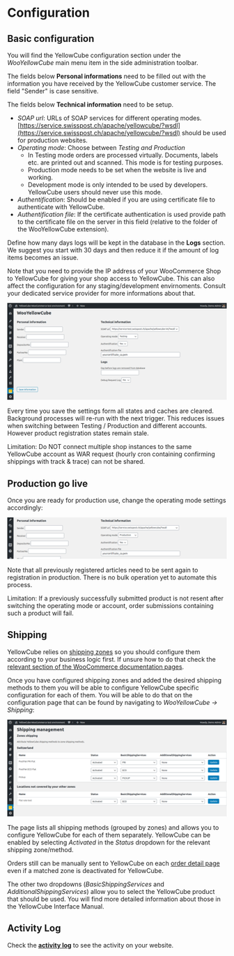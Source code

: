 # Configuration

## Basic configuration

You will find the YellowCube configuration section under the _WooYellowCube_ main menu item in the side administration toolbar.

The fields below **Personal informations** need to be filled out with the information you have received by the YellowCube customer service. The field "Sender" is case sensitive.

The fields below **Technical information** need to be setup.

* _SOAP url_: URLs of SOAP services for different operating modes. [https://service.swisspost.ch/apache/yellowcube/?wsdl](https://service.swisspost.ch/apache/yellowcube/?wsdl) should
  be used for production websites.
* _Operating mode_: Choose between _Testing and Production_
  * In Testing mode orders are processed virtually. Documents, labels etc. are printed out and scanned. This mode is for testing purposes.
  * Production mode needs to be set when the website is live and working.
  * Development mode is only intended to be used by developers. YellowCube users should never use this mode.
* _Authentification_: Should be enabled if you are using certificate file to authenticate with YellowCube.
* _Authentification file_: If the certificate authentication is used provide path to the certificate file on the
  server in this field \(relative to the folder of the WooYellowCube extension\).

Define how many days logs will be kept in the database in the **Logs** section. We suggest you start with 30 days and then reduce it if the amount of log items becomes an issue.

Note that you need to provide the IP address of your WooCommerce Shop to YellowCube for giving your shop access to YellowCube. This can also affect the configuration for any staging/development envirnoments. Consult your dedicated service provider for more informations about that.

![](/assets/Informations_testing_v2.png)

Every time you save the settings form all states and caches are cleared. Background processes will re-run with the
next trigger. This reduces issues when switching between Testing / Production and different accounts. However product registration states remain stale.

Limitation: Do NOT connect multiple shop instances to the same YellowCube account as WAR request (hourly cron
containing confirming shippings with track & trace) can not be shared.

## Production go live

Once you are ready for production use, change the operating mode settings accordingly:

![](/assets/Informations_production_v2_crop.png)

Note that all previously registered articles need to be sent again to registration in production.
There is no bulk operation yet to automate this process.

Limitation: If a previously successfully submitted product is not resent after switching the operating mode or account, order submissions containing such a product will fail.

## Shipping

YellowCube relies on [shipping zones](https://docs.woocommerce.com/document/setting-up-shipping-zones/) so you should configure them according to your business logic first. If unsure how to do that check the [relevant section of the WooCommerce documentation pages](https://docs.woocommerce.com/document/setting-up-shipping-zones/).

Once you have configured shipping zones and added the desired shipping methods to them you will be able to configure YellowCube specific configuration for each of them. You will be able to do that on the configuration page that can be found by navigating to _WooYellowCube -&gt; Shipping_:

![](/assets/Shipping_v2.png)

The page lists all shipping methods \(grouped by zones\) and allows you to configure YellowCube for each of them separately. YellowCube can be enabled by selecting _Activated_ in the _Status_ dropdown for the relevant shipping zone/method.

Orders still can be manually sent to YellowCube on each [order detail page](orders_admin.md) even if a matched zone is deactivated for YellowCube.

The other two dropdowns \(_BasicShippingServices_ and _AdditionalShippingServices_\) allow you to select the YellowCube product that should be used.  You will find more detailed information about those in the YellowCube Interface Manual.

## Activity Log

Check the [**activity log**](/activity-log.md) to see the activity on your website.
